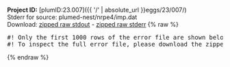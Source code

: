 **Project ID:** [plumID:23.007]({{ '/' | absolute_url }}eggs/23/007/)  
Stderr for source:  plumed-nest/nrpe4/imp.dat   
Download: [zipped raw stdout](imp.dat.plumed_master.stdout.txt.zip) - [zipped raw stderr](imp.dat.plumed_master.stderr.txt.zip) 
{% raw %}
<pre>
#! Only the first 1000 rows of the error file are shown below
#! To inspect the full error file, please download the zipped raw stderr file above
</pre>
{% endraw %}
